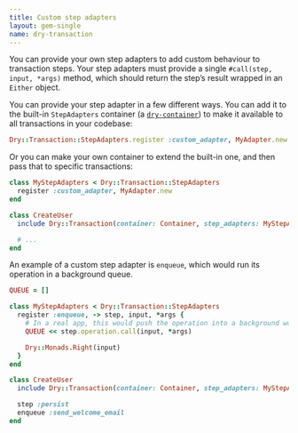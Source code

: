 ```yaml
---
title: Custom step adapters
layout: gem-single
name: dry-transaction
---
```


You can provide your own step adapters to add custom behaviour to transaction steps. Your step adapters must provide a single `#call(step, input, *args)` method, which should return the step’s result wrapped in an `Either` object.

You can provide your step adapter in a few different ways. You can add it to the built-in `StepAdapters` container (a [`dry-container`](http://dry-rb.org/gems/dry-container)) to make it available to all transactions in your codebase:

```ruby
Dry::Transaction::StepAdapters.register :custom_adapter, MyAdapter.new
```

Or you can make your own container to extend the built-in one, and then pass that to specific transactions:

```ruby
class MyStepAdapters < Dry::Transaction::StepAdapters
  register :custom_adapter, MyAdapter.new
end

class CreateUser
  include Dry::Transaction(container: Container, step_adapters: MyStepAdapters)

  # ...
end
```

An example of a custom step adapter is `enqueue`, which would run its operation in a background queue.

```ruby
QUEUE = []

class MyStepAdapters < Dry::Transaction::StepAdapters
  register :enqueue, -> step, input, *args {
    # In a real app, this would push the operation into a background worker queue
    QUEUE << step.operation.call(input, *args)

    Dry::Monads.Right(input)
  }
end

class CreateUser
  include Dry::Transaction(container: Container, step_adapters: MyStepAdapters)

  step :persist
  enqueue :send_welcome_email
end
```
